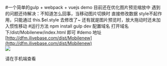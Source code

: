 #一个简单的gulp + webpack + vuejs demo
	目前还在优化图片预览缩放中
	遇到的问题还待解决：不知道怎么回事，当移动图片切换时 直接修改数据 style不起作用，只能通过 this.$el.style 去修改了~
	还有就是图片预览时，放大拖动时还未加入惯性移动
#运行方法 
	npm install
	gulp dev
	配置域名 打开域名下/dist/Mobilenew/index.html 即可
#demo 地址
[http://dfm.ilivebase.com/dist/Mobilenew](http://dfm.ilivebase.com/dist/Mobilenew)<br>
![](http://alicliimg.clewm.net/760/092/092760/997ed10b8633636aa48c3205fc48f31f.png)

请在手机端查看
